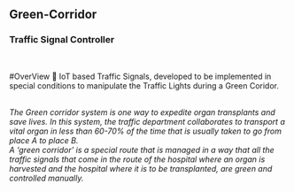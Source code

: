 <h2>Green-Corridor</h2>
<h3> Traffic Signal Controller </h3>

<br>

#OverView 🔎
IoT based Traffic Signals, developed to be implemented in special conditions to manipulate the Traffic Lights during a Green Coridor.

<br><i>
The Green corridor system is one way to expedite organ transplants and save lives. In this system, the traffic department collaborates to transport a vital organ in less than 60-70% of the time that is usually taken to go from place A to place B.
<br>
A ‘green corridor' is a special route that is managed in a way that all the traffic signals that come in the route of the hospital where an organ is harvested and the hospital where it is to be transplanted, are green and controlled manually.
</i>


